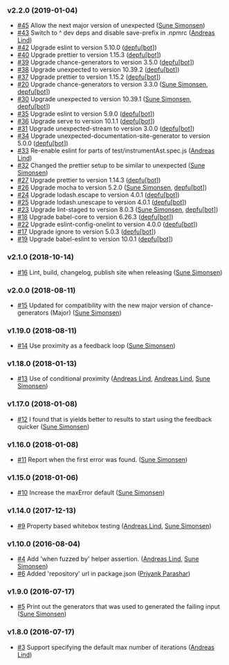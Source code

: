 ### v2.2.0 (2019-01-04)

- [#45](https://github.com/unexpectedjs/unexpected-check/pull/45) Allow the next major version of unexpected ([Sune Simonsen](mailto:sune@we-knowhow.dk))
- [#43](https://github.com/unexpectedjs/unexpected-check/pull/43) Switch to ^ dev deps and disable save-prefix in .npmrc ([Andreas Lind](mailto:andreaslindpetersen@gmail.com))
- [#42](https://github.com/unexpectedjs/unexpected-check/pull/42) Upgrade eslint to version 5.10.0 ([depfu[bot]](mailto:depfu[bot]@users.noreply.github.com))
- [#40](https://github.com/unexpectedjs/unexpected-check/pull/40) Upgrade prettier to version 1.15.3 ([depfu[bot]](mailto:depfu[bot]@users.noreply.github.com))
- [#39](https://github.com/unexpectedjs/unexpected-check/pull/39) Upgrade chance-generators to version 3.5.0 ([depfu[bot]](mailto:depfu[bot]@users.noreply.github.com))
- [#38](https://github.com/unexpectedjs/unexpected-check/pull/38) Upgrade unexpected to version 10.39.2 ([depfu[bot]](mailto:depfu[bot]@users.noreply.github.com))
- [#37](https://github.com/unexpectedjs/unexpected-check/pull/37) Upgrade prettier to version 1.15.2 ([depfu[bot]](mailto:depfu[bot]@users.noreply.github.com))
- [#20](https://github.com/unexpectedjs/unexpected-check/pull/20) Upgrade chance-generators to version 3.3.0 ([Sune Simonsen](mailto:sune@we-knowhow.dk), [depfu[bot]](mailto:depfu[bot]@users.noreply.github.com))
- [#30](https://github.com/unexpectedjs/unexpected-check/pull/30) Upgrade unexpected to version 10.39.1 ([Sune Simonsen](mailto:sune@we-knowhow.dk), [depfu[bot]](mailto:depfu[bot]@users.noreply.github.com))
- [#35](https://github.com/unexpectedjs/unexpected-check/pull/35) Upgrade eslint to version 5.9.0 ([depfu[bot]](mailto:depfu[bot]@users.noreply.github.com))
- [#36](https://github.com/unexpectedjs/unexpected-check/pull/36) Upgrade serve to version 10.1.1 ([depfu[bot]](mailto:depfu[bot]@users.noreply.github.com))
- [#31](https://github.com/unexpectedjs/unexpected-check/pull/31) Upgrade unexpected-stream to version 3.0.0 ([depfu[bot]](mailto:depfu[bot]@users.noreply.github.com))
- [#34](https://github.com/unexpectedjs/unexpected-check/pull/34) Upgrade unexpected-documentation-site-generator to version 5.0.0 ([depfu[bot]](mailto:depfu[bot]@users.noreply.github.com))
- [#33](https://github.com/unexpectedjs/unexpected-check/pull/33) Re-enable eslint for parts of test/instrumentAst.spec.js ([Andreas Lind](mailto:andreaslindpetersen@gmail.com))
- [#32](https://github.com/unexpectedjs/unexpected-check/pull/32) Changed the prettier setup to be similar to unexpected ([Sune Simonsen](mailto:sune@we-knowhow.dk))
- [#27](https://github.com/unexpectedjs/unexpected-check/pull/27) Upgrade prettier to version 1.14.3 ([depfu[bot]](mailto:depfu[bot]@users.noreply.github.com))
- [#26](https://github.com/unexpectedjs/unexpected-check/pull/26) Upgrade mocha to version 5.2.0 ([Sune Simonsen](mailto:sune@we-knowhow.dk), [depfu[bot]](mailto:depfu[bot]@users.noreply.github.com))
- [#24](https://github.com/unexpectedjs/unexpected-check/pull/24) Upgrade lodash.escape to version 4.0.1 ([depfu[bot]](mailto:depfu[bot]@users.noreply.github.com))
- [#25](https://github.com/unexpectedjs/unexpected-check/pull/25) Upgrade lodash.unescape to version 4.0.1 ([depfu[bot]](mailto:depfu[bot]@users.noreply.github.com))
- [#23](https://github.com/unexpectedjs/unexpected-check/pull/23) Upgrade lint-staged to version 8.0.3 ([Sune Simonsen](mailto:sune@we-knowhow.dk), [depfu[bot]](mailto:depfu[bot]@users.noreply.github.com))
- [#18](https://github.com/unexpectedjs/unexpected-check/pull/18) Upgrade babel-core to version 6.26.3 ([depfu[bot]](mailto:depfu[bot]@users.noreply.github.com))
- [#22](https://github.com/unexpectedjs/unexpected-check/pull/22) Upgrade eslint-config-onelint to version 4.0.0 ([depfu[bot]](mailto:depfu[bot]@users.noreply.github.com))
- [#17](https://github.com/unexpectedjs/unexpected-check/pull/17) Upgrade ignore to version 5.0.3 ([depfu[bot]](mailto:depfu[bot]@users.noreply.github.com))
- [#19](https://github.com/unexpectedjs/unexpected-check/pull/19) Upgrade babel-eslint to version 10.0.1 ([depfu[bot]](mailto:depfu[bot]@users.noreply.github.com))

### v2.1.0 (2018-10-14)

- [#16](https://github.com/unexpectedjs/unexpected-check/pull/16) Lint, build, changelog, publish site when releasing ([Sune Simonsen](mailto:sune@we-knowhow.dk))

### v2.0.0 (2018-08-11)

- [#15](https://github.com/unexpectedjs/unexpected-check/pull/15) Updated for compatibility with the new major version of chance-generators (Major) ([Sune Simonsen](mailto:sune@we-knowhow.dk))

### v1.19.0 (2018-08-11)

- [#14](https://github.com/unexpectedjs/unexpected-check/pull/14)  Use proximity as a feedback loop  ([Sune Simonsen](mailto:sune@we-knowhow.dk))

### v1.18.0 (2018-01-13)

- [#13](https://github.com/unexpectedjs/unexpected-check/pull/13)  Use of conditional proximity ([Andreas Lind](mailto:andreas.lind@peakon.com), [Andreas Lind](mailto:andreaslindpetersen@gmail.com), [Sune Simonsen](mailto:sune@we-knowhow.dk))

### v1.17.0 (2018-01-08)

- [#12](https://github.com/unexpectedjs/unexpected-check/pull/12) I found that is yields better to results to start using the feedback quicker ([Sune Simonsen](mailto:sune@we-knowhow.dk))

### v1.16.0 (2018-01-08)

- [#11](https://github.com/unexpectedjs/unexpected-check/pull/11) Report when the first error was found.  ([Sune Simonsen](mailto:sune@we-knowhow.dk))

### v1.15.0 (2018-01-06)

- [#10](https://github.com/unexpectedjs/unexpected-check/pull/10) Increase the maxError default ([Sune Simonsen](mailto:sune@we-knowhow.dk))

### v1.14.0 (2017-12-13)

- [#9](https://github.com/unexpectedjs/unexpected-check/pull/9) Property based whitebox testing ([Andreas Lind](mailto:andreaslindpetersen@gmail.com), [Sune Simonsen](mailto:sune@we-knowhow.dk))

### v1.10.0 (2016-08-04)

- [#4](https://github.com/unexpectedjs/unexpected-check/pull/4) Add 'when fuzzed by' helper assertion. ([Andreas Lind](mailto:andreas@one.com), [Sune Simonsen](mailto:sune@we-knowhow.dk))
- [#6](https://github.com/unexpectedjs/unexpected-check/pull/6) Added 'repository' url in package.json ([Priyank Parashar](mailto:paras20xx@users.noreply.github.com))

### v1.9.0 (2016-07-17)

- [#5](https://github.com/unexpectedjs/unexpected-check/pull/5) Print out the generators that was used to generated the failing input ([Sune Simonsen](mailto:sune@we-knowhow.dk))

### v1.8.0 (2016-07-17)

- [#3](https://github.com/unexpectedjs/unexpected-check/pull/3) Support specifying the default max number of iterations ([Andreas Lind](mailto:andreas@one.com))

